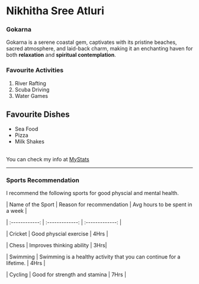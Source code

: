 # Nikhitha Sree Atluri

### Gokarna

Gokarna is a serene coastal gem, captivates with its pristine beaches, sacred atmosphere, and laid-back charm, making it an enchanting haven for both **relaxation** and **spiritual contemplation**.

### Favourite Activities
1. River Rafting
2. Scuba Driving
3. Water Games

## Favourite Dishes
* Sea Food
* Pizza
* Milk Shakes<br><br>

You can check my info at [MyStats](MyStats.md)

****

### Sports Recommendation

I recommend the following sports for good physcial and mental health.

| Name of the Sport | Reason for recommendation | Avg hours to be spent in a week |

| :------------: | :-------------: | :-------------: |

| Cricket | Good physcial exercise | 4Hrs |

| Chess | Improves thinking ability | 3Hrs|

| Swimming | Swimming is a healthy activity that you can continue for a lifetime. | 4Hrs |

| Cycling | Good for strength and stamina | 7Hrs |
